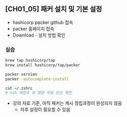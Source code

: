 ## [CH01_05] 패커 설치 및 기본 설정
- hashicorp packer github 접속
- packer 홈페이지 접속
- Download - 설치 방법 확인

### 실습
```bash
brew tap hashicorp/tap
brew install hashicorp/tap/packer

packer version
packer -autocomplete-install

cat ~/.zshrc
# zsh 재접속 후 명령 자동 완성 확인
```
- 강의 자료 기준, 아직 패커는 캐시 정립과정이 완성되지 않음
  - 차후 설정이 필요할 수 있음